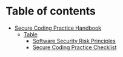 # Table of contents

* [Secure Coding Practice Handbook](README.md)
  * [Table](readme/page-1/README.md)
    * [Software Security Risk Principles](readme/page-1/software-security-risk-principles.md)
    * [Secure Coding Practice Checklist](readme/page-1/page-2.md)
